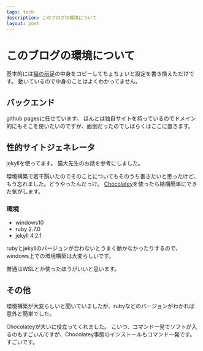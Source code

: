```yaml
---
tags: tech
description: このブログの環境について
layout: post
---
```


# このブログの環境について
基本的には[猫の前足](https://yncat.github.io)の中身をコピーしてちょちょいと設定を書き換えただけです。
動いているので中身のことはよくわかってません。


## バックエンド
github pagesに任せています。
ほんとは独自サイトを持っているのでドメイン的にもそこを使いたいのですが、面倒だったのでしばらくはここに置きます。


## 性的サイトジェネレータ
jekyllを使ってます。
猫大先生のお話を参考にしました。

環境構築で若干躓いたのでそのことについてもそのうち書きたいと思ったけど、もう忘れました。どうやったんだっけ。
[Chocolatey](https://chocolatey.org/)を使ったら結構簡単にできた気がします。


### 環境
- windows10
- ruby 2.7.0
- jekyll 4.2.1

rubyとjekyllのバージョンが合わないとうまく動かなかったりするので、windows上での環境構築は大変らしいです。

普通はWSLとか使ったほうがいいと思います。

## その他
環境構築が大変らしいと聞いていましたが、rubyなどのバージョンがわかれば意外と簡単でした。

Chocolateyが大いに役立ってくれました。
こいつ、コマンド一発でソフトが入るのもすごいんですが、Chocolatey事態のインストールもコマンド一発です。すごいです。

